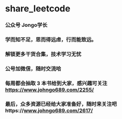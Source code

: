 # share_leetcode

### 公众号 Jongo学长
### 学而知不足，思而得远虑，行而能致远。
### 解锁更多干货合集，技术学习无忧
### 公号加微信，随时交流哈

### 每周都会抽取 3 本书给到大家，感兴趣可关注 https://www.johngo689.com/2255/

### 最后，众多资源已经给大家准备好，随时来关注吧https://www.johngo689.com/2617/
